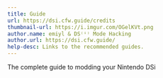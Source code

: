```yaml
---
title: Guide
url: https://dsi.cfw.guide/credits
thumbnail-url: https://i.imgur.com/OGelKVt.png
author.name: emiyl & DS⁽ⁱ⁾ Mode Hacking
author.url: https://dsi.cfw.guide/
help-desc: Links to the recommended guides.
---
```


The complete guide to modding your Nintendo DSi
